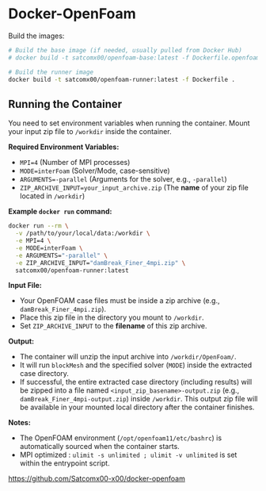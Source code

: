 # Docker-OpenFoam
Build the images:
```bash
# Build the base image (if needed, usually pulled from Docker Hub)
# docker build -t satcomx00/openfoam-base:latest -f Dockerfile.openfoam .

# Build the runner image
docker build -t satcomx00/openfoam-runner:latest -f Dockerfile .
```

## Running the Container

You need to set environment variables when running the container. Mount your input zip file to `/workdir` inside the container.

**Required Environment Variables:**

*   `MPI=4` (Number of MPI processes)
*   `MODE=interFoam` (Solver/Mode, case-sensitive)
*   `ARGUMENTS=-parallel` (Arguments for the solver, e.g., `-parallel`)
*   `ZIP_ARCHIVE_INPUT=your_input_archive.zip` (The **name** of your zip file located in `/workdir`)

**Example `docker run` command:**

```bash
docker run --rm \
  -v /path/to/your/local/data:/workdir \
  -e MPI=4 \
  -e MODE=interFoam \
  -e ARGUMENTS="-parallel" \
  -e ZIP_ARCHIVE_INPUT="damBreak_Finer_4mpi.zip" \
  satcomx00/openfoam-runner:latest
```

**Input File:**

*   Your OpenFOAM case files must be inside a zip archive (e.g., `damBreak_Finer_4mpi.zip`).
*   Place this zip file in the directory you mount to `/workdir`.
*   Set `ZIP_ARCHIVE_INPUT` to the **filename** of this zip archive.

**Output:**

*   The container will unzip the input archive into `/workdir/OpenFoam/`.
*   It will run `blockMesh` and the specified solver (`MODE`) inside the extracted case directory.
*   If successful, the entire extracted case directory (including results) will be zipped into a file named `<input_zip_basename>-output.zip` (e.g., `damBreak_Finer_4mpi-output.zip`) inside `/workdir`. This output zip file will be available in your mounted local directory after the container finishes.

**Notes:**

*   The OpenFOAM environment (`/opt/openfoam11/etc/bashrc`) is automatically sourced when the container starts.
*   MPI optimized : `ulimit -s unlimited ; ulimit -v unlimited` is set within the entrypoint script.

https://github.com/Satcomx00-x00/docker-openfoam
